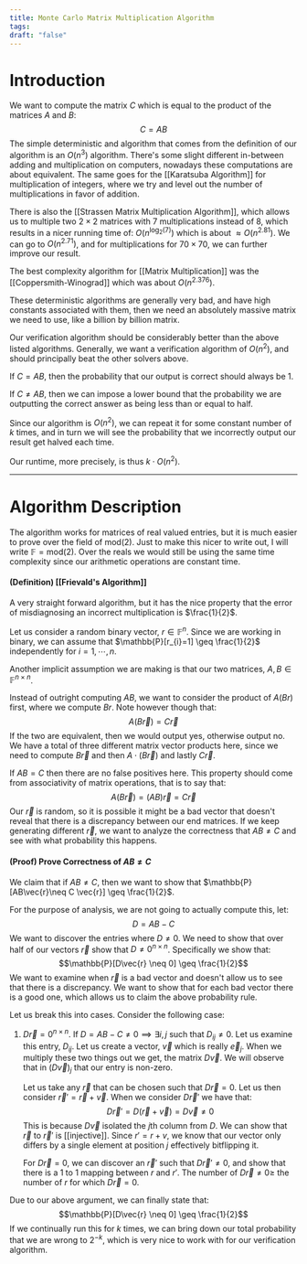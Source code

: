 ```yaml
---
title: Monte Carlo Matrix Multiplication Algorithm
tags: 
draft: "false"
---
```

# Introduction
We want to compute the matrix $C$ which is equal to the product of the matrices $A$ and $B$:
$$C=AB$$
The simple deterministic and algorithm that comes from the definition of our algorithm is an $O(n^3)$ algorithm. There's some slight different in-between adding and multiplication on computers, nowadays these computations are about equivalent. The same goes for the [[Karatsuba Algorithm]] for multiplication of integers, where we try and level out the number of multiplications in favor of addition. 

There is also the [[Strassen Matrix Multiplication Algorithm]], which allows us to multiple two $2 \times 2$ matrices with 7 multiplications instead of 8, which results in a nicer running time of: $O(n^{\text{log}_{2}(7)})$ which is about $\approx O(n^{2.81})$. We can go to $O(n^{2.71})$, and for multiplications for $70 \times 70$, we can further improve our result. 

The best complexity algorithm for [[Matrix Multiplication]] was the [[Coppersmith-Winograd]] which was about $O(n^{2.376})$. 

These deterministic algorithms are generally very bad, and have high constants associated with them, then we need an absolutely massive matrix we need to use, like a billion by billion matrix. 

Our verification algorithm should be considerably better than the above listed algorithms. Generally, we want a verification algorithm of  $O(n^2)$, and should principally beat the other solvers above.

If $C=AB$, then the probability that our output is correct should always be 1. 

If $C \neq AB$, then we can impose a lower bound that the probability we are outputting the correct answer as being less than or equal to half. 

Since our algorithm is $O(n^2)$, we can repeat it for some constant number of $k$ times, and in turn we will see the probability that we incorrectly output our result get halved each time. 

Our runtime, more precisely, is thus $k\cdot O(n^2)$. 

---
# Algorithm Description
The algorithm works for matrices of real valued entries, but it is much easier to prove over the field of $\text{mod}(2)$. Just to make this nicer to write out, I will write $\mathbb{F}=\text{mod}(2)$. Over the reals we would still be using the same time complexity since our arithmetic operations are constant time. 

#### (Definition) [[Frievald's Algorithm]]
A very straight forward algorithm, but it has the nice property that the error of misdiagnosing an incorrect multiplication is $\frac{1}{2}$. 

Let us consider a random binary vector, $r \in \mathbb{F}^n$.  Since we are working in binary, we can assume that $\mathbb{P}[r_{i}=1] \geq \frac{1}{2}$ independently for $i=1,\cdots,n$. 

Another implicit assumption we are making is that our two matrices, $A,B \in \mathbb{F}^{n \times n}$. 

Instead of outright computing $AB$, we want to consider the product of $A(Br)$ first, where we compute $Br$. Note however though that:
$$A(B\vec{r})=C\vec{r}$$If the two are equivalent, then we would output yes, otherwise output no. We have a total of three different matrix vector products here, since we need to compute $B\vec{r}$ and then $A\cdot(B\vec{r})$ and lastly $C\vec{r}$. 

If $AB=C$ then there are no false positives here. This property should come from associativity of matrix operations, that is to say that:
$$A(B\vec{r})=(AB)\vec{r}=C\vec{r}$$
Our $\vec{r}$ is random, so it is possible it might be a bad vector that doesn't reveal that there is a discrepancy between our end matrices. If we keep generating different $\vec{r}$, we want to analyze the correctness that $AB \neq C$ and see with what probability this happens. 

#### (Proof) Prove Correctness of $AB \neq C$
We claim that if $AB \neq C$, then we want to show that $\mathbb{P}[AB\vec{r}\neq C \vec{r}] \geq \frac{1}{2}$. 

For the purpose of analysis, we are not going to actually compute this, let:
$$D=AB-C$$
We want to discover the entries where $D \neq 0$. We need to show that over half of our vectors $\vec{r}$ show that $D \neq 0^{n \times n}$. Specifically we show that:
$$\mathbb{P}[D\vec{r} \neq 0] \geq \frac{1}{2}$$We want to examine when $\vec{r}$ is a bad vector and doesn't allow us to see that there is a discrepancy.  We want to show that for each bad vector there is a good one, which allows us to claim the above probability rule. 

Let us break this into cases. Consider the following case:
1. $D\vec{r}=0^{n \times n}$.  If $D=AB-C \neq 0 \implies \exists i,j$ such that $D_{ij} \neq 0$. Let us examine this entry, $D_{ij}$. Let us create a vector, $\vec{v}$ which is really $\vec{e}_{j}$. When we multiply these two things out we get, the matrix $D\vec{v}$. We will observe that in $(D\vec{v})_{j}$ that our entry is non-zero. 

	Let us take any $\vec{r}$ that can be chosen such that $D\vec{r}=0$. Let us then consider $\vec{r}'=\vec{r}+\vec{v}$. When we consider $D\vec{r}'$ we have that:
	$$D\vec{r}'=D(\vec{r}+\vec{v})=D\vec{v}\neq 0$$
	This is because $D\vec{v}$ isolated the $j$th column from $D$. We can show that $\vec{r}$ to $\vec{r}'$ is [[injective]]. Since $r'=r+v$, we know that our vector only differs by a single element at position $j$ effectively bitflipping it.  

	 For $D\vec{r}=0$, we can discover an $\vec{r}'$ such that $D\vec{r}' \neq 0$, and show that there is a 1 to 1 mapping between $r$ and $r'$.  The number of $D\vec{r} \neq 0 \geq$ the number of $r$ for which $D\vec{r}=0$. 

Due to our above argument, we can finally state that:
$$\mathbb{P}[D\vec{r} \neq 0] \geq \frac{1}{2}$$
If we continually run this for $k$ times, we can bring down our total probability that we are wrong to $2^{-k}$, which is very nice to work with for our verification algorithm. 